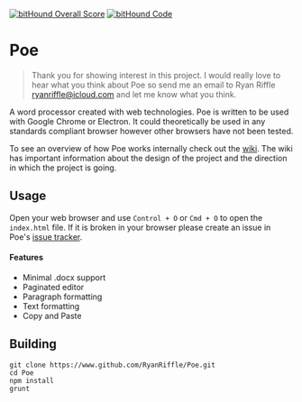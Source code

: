 [![bitHound Overall Score](https://www.bithound.io/github/RyanRiffle/Poe/badges/score.svg)](https://www.bithound.io/github/RyanRiffle/Poe)
[![bitHound Code](https://www.bithound.io/github/RyanRiffle/Poe/badges/code.svg)](https://www.bithound.io/github/RyanRiffle/Poe)
# Poe
> Thank you for showing interest in this project. I would really love to hear what you think about Poe so send me an email to Ryan Riffle <ryanriffle@icloud.com> and let me know what you think.

A word processor created with web technologies. Poe is written to be used with
Google Chrome or Electron. It could theoretically be used in any standards
compliant browser however other browsers have not been tested.

To see an overview of how Poe works internally check out the [wiki](https://www.github.com/RyanRiffle/Poe/wiki). The wiki has important information about the design of the project and the direction in which the project is going.

## Usage
Open your web browser and use  `Control + O` or `Cmd + O` to open the `index.html` file. If it is broken in your browser please create an issue in Poe's [issue tracker](https://www.github.com/RyanRiffle/Poe/issues).

#### Features
+ Minimal .docx support
+ Paginated editor
+ Paragraph formatting
+ Text formatting
+ Copy and Paste

## Building
```
git clone https://www.github.com/RyanRiffle/Poe.git
cd Poe
npm install
grunt
```
